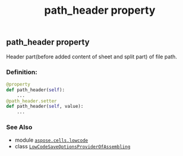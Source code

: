 ﻿---
title: path_header property
second_title: Aspose.Cells for Python via .NET API References
description: 
type: docs
weight: 70
url: /aspose.cells.lowcode/lowcodesaveoptionsproviderofassembling/path_header/
is_root: false
---

## path_header property


Header part(before added content of sheet and split part) of file path.
### Definition:
```python
@property
def path_header(self):
    ...
@path_header.setter
def path_header(self, value):
    ...
```

### See Also
* module [`aspose.cells.lowcode`](../../)
* class [`LowCodeSaveOptionsProviderOfAssembling`](/cells/python-net/aspose.cells.lowcode/lowcodesaveoptionsproviderofassembling)

